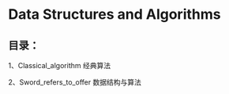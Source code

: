 # Data Structures and Algorithms
## 目录：

1、Classical_algorithm 经典算法 

2、Sword_refers_to_offer 数据结构与算法


